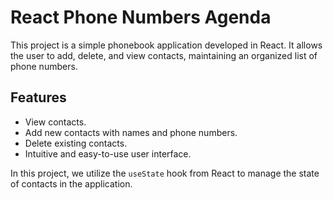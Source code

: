 # React Phone Numbers Agenda

This project is a simple phonebook application developed in React. It allows the user to add, delete, and view contacts, maintaining an organized list of phone numbers.

## Features

- View contacts.
- Add new contacts with names and phone numbers.
- Delete existing contacts.
- Intuitive and easy-to-use user interface.

In this project, we utilize the `useState` hook from React to manage the state of contacts in the application.
